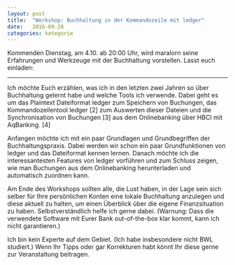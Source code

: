 ```yaml
---
layout: post
title:  "Workshop: Buchhaltung in der Kommandozeile mit ledger"
date:   2016-09-28
categories: kategorie
---
```


Kommenden Dienstag, am 4.10. ab 20:00 Uhr, wird maralorn seine Erfahrungen und Werkzeuge mit der Buchhaltung vorstellen. Lasst euch einladen:

---


Ich möchte Euch erzählen, was ich in den letzten zwei Jahren so über
Buchhaltung gelernt habe und welche Tools ich verwende.
Dabei geht es um das Plaintext Dateiformat ledger zum Speichern von
Buchungen, das Kommandozeilentool ledger [2] zum Auswerten dieser
Dateien und die Synchronisation von Buchungen [3] aus dem Onlinebanking
über HBCI mit AqBanking. [4]

Anfangen möchte ich mit ein paar Grundlagen und Grundbegriffen der
Buchhaltungspraxis. Dabei werden wir schon ein paar Grundfunktionen von
ledger und das Dateiformat kennen lernen. Danach möchte ich die
interessantesten Features von ledger vorführen und zum Schluss zeigen,
wie man Buchungen aus dem Onlinebanking herunterladen und automatisch
zuordnen kann.

Am Ende des Workshops sollten alle, die Lust haben, in der Lage sein
sich selber für Ihre persönlichen Konten eine lokale Buchhaltung
anzulegen und diese aktuell zu halten, um einen Überblick über die
eigene Finanzsituation zu haben. Selbstverständlich helfe ich gerne
dabei. (Warnung: Dass die verwendete Software mit Eurer Bank
out-of-the-box klar kommt, kann ich nicht garantieren.)

Ich bin kein Experte auf dem Gebiet. (Ich habe insbesondere nicht BWL
studiert.) Wenn Ihr Tipps oder gar Korrekturen habt könnt Ihr diese
gerne zur Veranstaltung beitragen.

